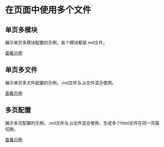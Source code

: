 # 在页面中使用多个文件

## 单页多模块
展示单页多模块配置的示例，各个模块都是.md文件。

[查看示例](./blocks-md.html)

## 单页多文件
展示单页多文件配置的示例，.md文件与.js文件混合使用。

[查看示例](./js.html)

## 多页配置
展示多页配置的示例，.md文件与.js文件混合使用，生成多个html文件在同一页面切换。

[查看示例](./pages-js.html)
